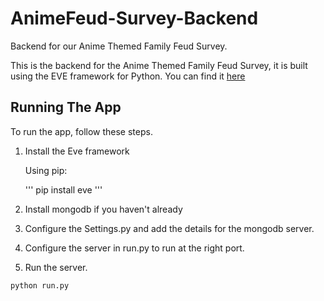 # AnimeFeud-Survey-Backend
Backend for our Anime Themed Family Feud Survey.

This is the backend for the Anime Themed Family Feud Survey, it is built using the EVE framework for Python. You can find it [here](http://python-eve.org/index.html)

## Running The App

To run the app, follow these steps.

1. Install the Eve framework 

	Using pip:

	'''
	pip install eve
	'''

2. Install mongodb if you haven't already

3. Configure the Settings.py and add the details for the mongodb server.

4. Configure the server in run.py to run at the right port.

4. Run the server.

  ```
  python run.py
  ```